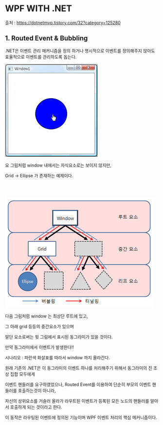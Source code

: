 # WPF WITH .NET 

출처 : https://dotnetmvp.tistory.com/32?category=125280

## 1. Routed Event & Bubbling

.NET은 이벤트 관리 매커니즘을 정의 하거나 명시적으로 이벤트를 정의해주지 않아도 효율적으로 이벤트를 관리하도록 돕는다.

![텍스트](wpf1.jpg)

요 그림처럼 window 내에서는 자식요소로는 보이지 않지만,

Grid -> Ellipse 가 존재하는 예제이다.

<br><br>

![텍스트](wpf2.jpg)

다음 그림처럼 window 는 최상단 루트에 있고,

그 아래 grid 등등의 중간요소가 있으며

말단 요소로써는 윗 그림에서 표시된 동그라미가 있을 것이다.

만약 동그라미에서 이벤트가 발생한다!!

시나리오 : 파란색 화살표를 따라서 window 까지 올라간다.

원래 기존의 .NET은 이 동그라미의 이벤트 하나를 처리해주기 위해서 동그라미의 진 조상 집합 모두에게

이벤트 핸들러를 요구하였었으나, Routed Event를 이용하여 단순히 부모의 이벤트 핸들러를 호출하는것이 아니라,

자신의 상위요소를 거슬러 올라가 라우트된 이벤트가 등록된 모든 노드의 핸들러를 알아서 호출하게 되는 것이라고 한다.

이 동작은 라우팅된 이벤트에 정의된 기능이며 WPF 이벤트 처리의 핵심 메커니즘이다.



